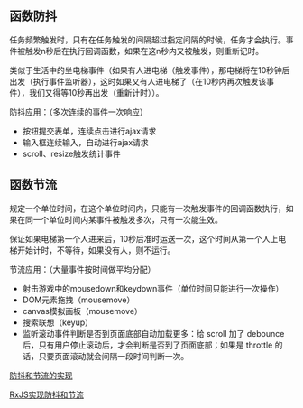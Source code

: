 ## 函数防抖
任务频繁触发时，只有在任务触发的间隔超过指定间隔的时候，任务才会执行。事件被触发n秒后在执行回调函数，如果在这n秒内又被触发，则重新记时。

类似于生活中的坐电梯事件（如果有人进电梯（触发事件），那电梯将在10秒钟后出发（执行事件监听器），这时如果又有人进电梯了（在10秒内再次触发该事件），我们又得等10秒再出发（重新计时））。

防抖应用：（多次连续的事件一次响应）
- 按钮提交表单，连续点击进行ajax请求
- 输入框连续输入，自动进行ajax请求
- scroll、resize触发统计事件

## 函数节流
规定一个单位时间，在这个单位时间内，只能有一次触发事件的回调函数执行，如果在同一个单位时间内某事件被触发多次，只有一次能生效。

保证如果电梯第一个人进来后，10秒后准时运送一次，这个时间从第一个人上电梯开始计时，不等待，如果没有人，则不运行。

节流应用：（大量事件按时间做平均分配）
- 射击游戏中的mousedown和keydown事件（单位时间只能进行一次操作）
- DOM元素拖拽（mousemove）
- canvas模拟画板（mousemove）
- 搜索联想（keyup）
- 监听滚动事件判断是否到页面底部自动加载更多：给 scroll 加了 debounce 后，只有用户停止滚动后，才会判断是否到了页面底部；如果是 throttle 的话，只要页面滚动就会间隔一段时间判断一次。

[防抖和节流的实现](./节流与防抖.js)

[RxJS实现防抖和节流](./RxJS的节流与防抖.js)
